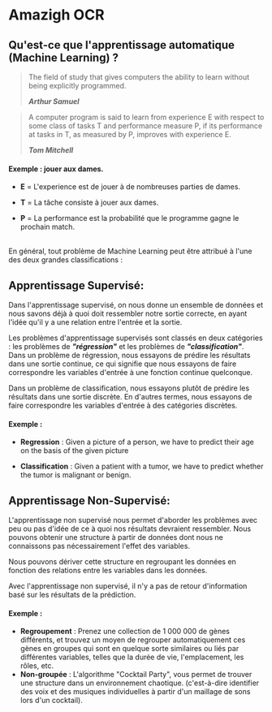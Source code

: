 # Amazigh OCR 
## Qu'est-ce que l'apprentissage automatique (Machine Learning) ?
>The field of study that gives computers the ability to learn without being explicitly programmed.
>
>**_Arthur Samuel_**

>A computer program is said to learn from experience E with respect to some class of tasks T and performance measure P, if its performance at tasks in T, as measured by P, improves with experience E.
>
>**_Tom Mitchell_**

#### Exemple : jouer aux dames.


- **E** =  L'experience est de jouer à de nombreuses parties de dames.

- **T** =  La tâche consiste à jouer aux dames.

- **P** =  La performance est la probabilité que le programme gagne le prochain match. 



\
En général, tout problème de Machine Learning peut être attribué à l'une des deux grandes classifications :

## Apprentissage Supervisé:
Dans l'apprentissage supervisé, on nous donne un ensemble de données et nous savons déjà à quoi doit ressembler notre sortie correcte, en ayant l'idée qu'il y a une relation entre l'entrée et la sortie.

Les problèmes d'apprentissage supervisés sont classés en deux catégories : les problèmes de **_"régression"_** et les problèmes de **_"classification"_**. \
Dans un problème de régression, nous essayons de prédire les résultats dans une sortie continue, ce qui signifie que nous essayons de faire correspondre les variables d'entrée à une fonction continue quelconque. 

Dans un problème de classification, nous essayons plutôt de prédire les résultats dans une sortie discrète. En d'autres termes, nous essayons de faire correspondre les variables d'entrée à des catégories discrètes. 

#### Exemple :
- **Regression** : Given a picture of a person, we have to predict their age on the basis of the given picture

- **Classification** : Given a patient with a tumor, we have to predict whether the tumor is malignant or benign. 

## Apprentissage Non-Supervisé:
L'apprentissage non supervisé nous permet d'aborder les problèmes avec peu ou pas d'idée de ce à quoi nos résultats devraient ressembler. Nous pouvons obtenir une structure à partir de données dont nous ne connaissons pas nécessairement l'effet des variables.

Nous pouvons dériver cette structure en regroupant les données en fonction des relations entre les variables dans les données.

Avec l'apprentissage non supervisé, il n'y a pas de retour d'information basé sur les résultats de la prédiction.

#### Exemple :
- **Regroupement** : Prenez une collection de 1 000 000 de gènes différents, et trouvez un moyen de regrouper automatiquement ces gènes en groupes qui sont en quelque sorte similaires ou liés par différentes variables, telles que la durée de vie, l'emplacement, les rôles, etc.
- **Non-groupée** : L'algorithme "Cocktail Party", vous permet de trouver une structure dans un environnement chaotique. (c'est-à-dire identifier des voix et des musiques individuelles à partir d'un maillage de sons lors d'un cocktail).
